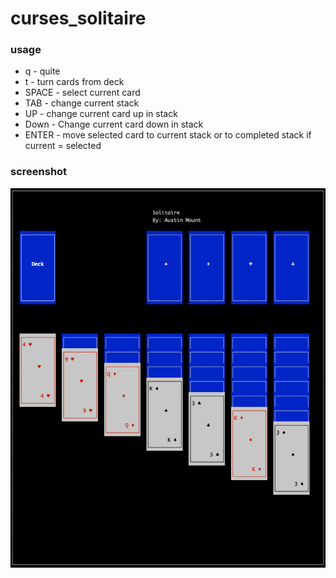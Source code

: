 # curses_solitaire

### usage

* q - quite
* t - turn cards from deck
* SPACE - select current card
* TAB - change current stack
* UP - change current card up in stack
* Down - Change current card down in stack
* ENTER - move selected card to current stack or to completed stack if current = selected

### screenshot

![solitaire.png](solitaire.png)

